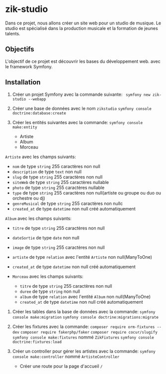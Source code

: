 # zik-studio

Dans ce projet, nous allons créer un site web pour un studio de musique. Le studio est spécialisé dans la production musicale et la formation de jeunes talents. 

## Objectifs
L'objectif de ce projet est découvrir les bases du développement web. avec le framework Symfony.

## Installation

1. Créer un projet Symfony avec la commande suivante:
` symfony new zik-studio --webapp`

2. Créer une base de données avec le nom `zikstudio`
   `symfony console doctrine:database:create`

3. Créer les entités suivantes avec la commande:
   `symfony console make:entity`
   - Artiste
   - Album
   - Morceau


`Artiste` avec les champs suivants:
   - `nom` de type `string` 255 caractères non null
   - `description` de type `text` non null
   - `slug` de type `string` 255 caractères non null
   - `siteWeb` de type `string` 255 caractères nullable
   - `photo` de type `string` 255 caractères nullable
   - `type` de type `string` 255 caractères non null(artiste ou groupe ou duo ou orchestre ou dj)
   - `genreMusical` de type `string` 255 caractères non nullc
   - `created_at` de type `datetime` non null créé automatiquement

`Album` avec les champs suivants:
   - `titre` de type `string` 255 caractères non null
   - `dateSortie` de type `date` non null
   - `image` de type `string` 255 caractères non null
   - `artiste` de type `relation` avec l'entité `Artiste` non null(ManyToOne)
   - `created_at` de type `datetime` non null créé automatiquement
  
- `Morceau` avec les champs suivants:
   - `titre` de type `string` 255 caractères non null
   - `duree` de type `string` non null
   - `album` de type `relation` avec l'entité `Album` non null(ManyToOne)
   - `created_at` de type `datetime` non null créé automatiquement


1. Créer les tables dans la base de données avec la commande:
   `symfony console make:migration`
   `symfony console doctrine:migrations:migrate`

2. Créer les fixtures avec la commande:
      `composer require orm-fixtures --dev`
      `composer require fakerphp/faker`
      `composer require cocur/slugify`
      `symfony console make:fixtures` nommé `ZikFixtures`
      `symfony console doctrine:fixtures:load`

3. Créer un controller pour gérer les artistes avec la commande:
   `symfony console make:controller` nommé `ArtisteController`
   - Créer une route pour la page d'accueil `/`
